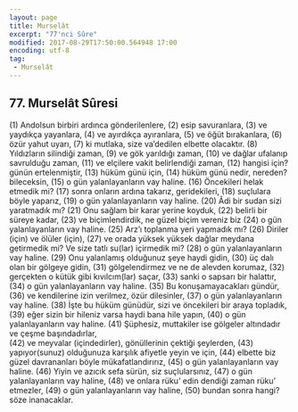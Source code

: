 ```yaml
---
layout: page
title: Murselât
excerpt: "77'nci Sûre"
modified: 2017-08-29T17:50:00.564948 17:00
encoding: utf-8
tag: 
 - Murselât
---
```


## 77. Murselât Sûresi

(1) Andolsun birbiri ardınca gönderilenlere, 
(2) esip savuranlara,
(3) ve yaydıkça yayanlara,
(4) ve ayırdıkça ayıranlara,
(5) ve öğüt bırakanlara,
(6) özür yahut uyarı,
(7) ki mutlaka, size va’dedilen elbette olacaktır.
(8) Yıldızların silindiği zaman,
(9) ve gök yarıldığı zaman,
(10) ve dağlar ufalanıp savrulduğu zaman, 
(11) ve elçilere vakit belirlendiği zaman, 
(12) hangisi için? günün ertelenmiştir,
(13) hüküm günü için,
(14) hüküm günü nedir, nereden? bileceksin,
(15) o gün yalanlayanların vay haline.
(16) Öncekileri helak etmedik mi?
(17) sonra onların ardına takarız, geridekileri, 
(18) suçlulara böyle yaparız,
(19) o gün yalanlayanların vay haline. 
(20) Âdi bir sudan sizi yaratmadık mı?
(21) Onu sağlam bir karar yerine koyduk,
(22) belirli bir süreye kadar,
(23) ve biçimlendirdik, ne güzel biçim vereniz biz
(24) o gün yalanlayanların vay haline.
(25) Arz’ı toplanma yeri yapmadık mı?
(26) Diriler (için) ve ölüler (için),
(27) ve orada yüksek yüksek dağlar meydana getirmedik mi? Ve size tatlı su(lar) içirmedik mi?
(28) o gün yalanlayanların vay haline.
(29) Onu yalanlamış olduğunuz şeye haydi gidin,
(30) üç dalı olan bir gölgeye gidin,
(31) gölgelendirmez ve ne de alevden korumaz,
(32) gerçekten o kütük gibi kıvılcım(lar) saçar,
(33) sanki o sapsarı bir halattır,
(34) o gün yalanlayanların vay haline.
(35) Bu konuşamayacakları gündür,
(36) ve kendilerine izin verilmez, özür dilesinler,
(37) o gün yalanlayanların vay haline.
(38) İşte bu hüküm günüdür, sizi ve öncekileri bir araya topladık, 
(39) eğer sizin bir hileniz varsa haydi bana hile yapın,
(40) o gün yalanlayanların vay haline.
(41) Şüphesiz, muttakiler ise gölgeler altındadır ve çeşme başındadırlar,	
(42) ve meyvalar (içindedirler), gönüllerinin çektiği şeylerden,
(43) yapıyor(sunuz) olduğunuza karşılık afiyetle yeyin ve için, 
(44) elbette biz güzel davrananları böyle mükafatlandırırız,
(45) o gün yalanlayanların vay haline.
(46) Yiyin ve azıcık sefa sürün, siz suçlularsınız,
(47) o gün yalanlayanların vay haline,
(48) ve onlara rüku’ edin dendiği zaman rüku’ etmezler,
(49) o gün yalanlayanların vay haline,
(50) bundan sonra hangi? söze inanacaklar.
